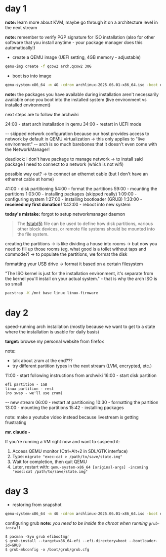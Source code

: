 # day 1

**note:** learn more about KVM, maybe go through it on a architecture level in the next stream

**note:** remember to verify PGP signature for ISO installation (also for other software that you install anytime - your package manager does this automatically!)

- create a QEMU image (UEFI setting, 4GB memory - adjustable)

```bash
qemu-img create -f qcow2 arch.qcow2 30G
```

- boot iso into image
```bash
qemu-system-x86_64 -m 4G -cdrom archlinux-2025.06.01-x86_64.iso -boot d -drive file=arch.qcow2,format=qcow2 -enable-kvm -bios /usr/share/OVMF/OVMF_CODE.fd
```

**note:** the packages you have available during installation aren't necessarily available once you boot into the installed system (live environment vs installed environment)

next steps are to follow the archwiki

24:00 - start arch installation in qemu
34:00 - restart in UEFI mode 

-- skipped network configuration because our host provides access to network by default in QEMU virtualization -> this only applies to "live environment" -- arch is so much barebones that it doesn't even come with the NetworkManager!

deadlock: i don't have package to manage network -> to install said package I need to connect to a network (which is not wifi)

possible way out? -> to connect an ethernet cable (but I don't have an ethernet cable at home)

41:00 - disk partitioning
54:00 - format the partitions
59:00 - mounting the partitions
1:03:00 - installing packages (skipped really)
1:09:00 - configuring system
1:27:00 - installing bootloader (GRUB)
1:33:00 - **received my first donation!**
1:42:00 - reboot into new system

**today's mistake:** forgot to setup networkmanager daemon

> The [fstab(5)](https://man.archlinux.org/man/fstab.5) file can be used to define how disk partitions, various other block devices, or remote file systems should be mounted into the file system.

creating the partitions -> is like dividing a house into rooms -> but now you need to fill up those rooms (eg, what good is a toilet without taps and commode?) -> to populate the partitions, we format the disk

formatting your USB drive -> format it based on a certain filesystem

"The ISO kernel is just for the installation environment, it's separate from the kernel you'll install on your actual system." - that is why the arch ISO is so small
```bash
pacstrap -K /mnt base linux linux-firmware
```


# day 2

speed-running arch installation (mostly because we want to get to a state where the installation is usable for daily basis)

**target:** browse my personal website from firefox

note: 
- talk about zram at the end???
- try different partition types in the next stream (LVM, encrypted, etc.)

11:00 - start following instructions from archwiki
16:00 - start disk partition

```
efi partition - 1GB
linux partition - rest
(no swap - we'll use zram)
```

-- new stream
06:00 - restart at partitioning
10:30 - formatting the partition
13:00 - mounting the partitions
15:42 - installing packages

note: make a youtube video instead because livestream is getting frustrating

**mr. claude -**

If you're running a VM right now and want to suspend it:

1. Access QEMU monitor (Ctrl+Alt+2 in SDL/GTK interface)
2. Type: `migrate "exec:cat > /path/to/save/state.img"`
3. Wait for completion, then quit QEMU
4. Later, restart with: `qemu-system-x86_64 [original-args] -incoming "exec:cat /path/to/save/state.img"`


# day 3

- restoring from snapshot
```bash
qemu-system-x86_64 -m 4G -cdrom archlinux-2025.06.01-x86_64.iso -boot d -drive file=arch.qcow2,format=qcow2 -enable-kvm -bios /usr/share/OVMF/OVMF_CODE.fd -incoming "exec:cat arch_state_package_install.img"
```

configuring grub
**note:** *you need to be inside the chroot when running `grub-install`*

```
$ pacman -Syu grub efibootmgr
$ grub-install --target=x86_64-efi --efi-directory=boot --bootloader-id=GRUB
$ grub-mkconfig -o /boot/grub/grub.cfg
```